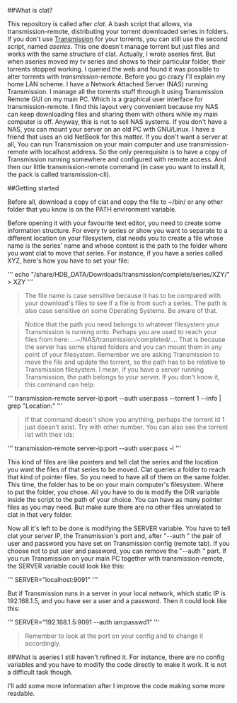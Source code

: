  
##What is clat? 

This repository is called after *clat*. A bash script that allows, via transmission-remote, distributing your torrent downloaded series in folders. If you don't use [Transmission](https://www.transmissionbt.com/) for your torrents, you can still use the second script, named *aseries*. This one doesn't manage torrent but just files and works with the same structure of clat. Actually, I wrote aseries first. But when aseries moved my tv series and shows to their particular folder, their torrents stopped working. I queried the web and found it was possible to alter torrents with *transmission-remote*. Before you go crazy I'll explain my home LAN scheme. I have a Network Attached Server (NAS) running Transmission. I manage all the torrents stuff through it using Transmission Remote GUI on my main PC. Which is a graphical user interface for transmission-remote. I find this layout very convenient because my NAS can keep downloading files and sharing them with others while my main computer is off. Anyway, this is not to sell NAS systems. If you don't have a NAS, you can mount your server on an old PC with GNU/Linux. I have a friend that uses an old NetBook for this matter. If you don't want a server at all, You can run Transmission on your main computer and use transmission-remote with localhost address. So the only prerequisite is to have a copy of Transmission running somewhere and configured with remote access. And then our little transmission-remote command (in case you want to install it, the pack is called transmission-cli).


##Getting started

Before all, download a copy of clat and copy the file to ~/bin/ or any other folder that you know is on the PATH environment variable.

Before opening it with your favourite text editor, you need to create some information structure. For every tv series or show you want to separate to a different location on your filesystem, clat needs you to create a file whose name is the series' name and whose content is the path to the folder where you want clat to move that series. For instance, if you have a series called XYZ, here's how you have to set your file:

'''
  echo "/share/HDB_DATA/Downloads/transmission/complete/series/XZY/" > XZY
'''
>The file name is case sensitive because it has to be compared with your download's files to see if a file is from such a series. The path is also case sensitive on some Operating Systems. Be aware of that.

>Notice that the path you need belongs to whatever filesystem your Transmission is running onto. Perhaps you are used to reach your files from here: ...~/NAS/transmission/completed/.... That is because the server has some shared folders and you can mount them in any point of your filesystem. Remember we are asking Transmission to move the file and update the torrent, so the path has to be relative to Transmission filesystem. I mean, if you have a server running Transmission, the path belongs to your server. If you don't know it, this command can help:

'''
transmission-remote server-ip:port --auth user:pass --torrent 1 --info | grep "Location:"
'''

>If that command doesn't show you anything, perhaps the torrent id 1 just doesn't exist. Try with other number. You can also see the torrent list with their ids:

'''
transmission-remote server-ip:port --auth user:pass -l
'''

This kind of files are like pointers and tell clat the series and the location you want the files of that series to be moved. Clat queries a folder to reach that kind of pointer files. So you need to have all of them on the same folder. This time, the folder has to be on your main computer's filesystem. Where to put the folder, you chose. All you have to do is modify the DIR variable inside the script to the path of your choice. You can have as many pointer files as you may need. But make sure there are no other files unrelated to clat in that very folder.

Now all it's left to be done is modifying the SERVER variable. You have to tell clat your server IP, the Transmission's port and, after "--auth " the pair of user and password you have set on Transmission config (remote tab). If you choose not to put user and password, you can remove the "--auth " part. If you run Transmission on your main PC together with transmission-remote, the SERVER variable could look like this:

'''
SERVER="localhost:9091"
'''

But if Transmission runs in a server in your local network, which static IP is 192.168.1.5, and you have ser a user and a password. Then it could look like this:

'''
SERVER="192.168.1.5:9091 --auth ian:passwd1"
'''

>Remember to look at the port on your config and to change it accordingly.

##What is aseries
I still haven't refined it. For instance, there are no config variables and you have to modify the code directly to make it work. It is not a difficult task though.

I'll add some more information after I improve the code making some more readable.
